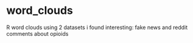 # word_clouds

R word clouds using 2 datasets i found interesting: fake news and reddit comments about opioids
